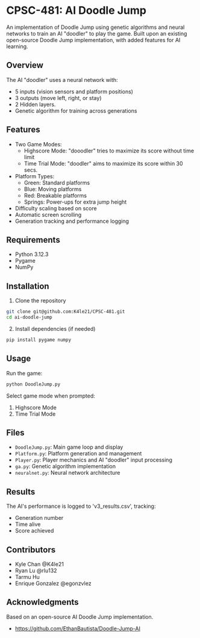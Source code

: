 # CPSC-481: AI Doodle Jump
An implementation of Doodle Jump using genetic algorithms and neural networks to train an AI "doodler" to play the game. Built upon an existing open-source Doodle Jump implementation, with added features for AI learning.

## Overview

The AI "doodler" uses a neural network with:
- 5 inputs (vision sensors and platform positions)
- 3 outputs (move left, right, or stay)
- 2 Hidden layers.
- Genetic algorithm for training across generations

## Features

- Two Game Modes:
  - Highscore Mode: "dooodler" tries to maximize its score without time limit
  - Time Trial Mode: "doodler" aims to maximize its score within 30 secs.
- Platform Types:
  - Green: Standard platforms
  - Blue: Moving platforms
  - Red: Breakable platforms
  - Springs: Power-ups for extra jump height
- Difficulty scaling based on score
- Automatic screen scrolling
- Generation tracking and performance logging

## Requirements

- Python 3.12.3 
- Pygame
- NumPy

## Installation

1. Clone the repository
```bash
git clone git@github.com:K4le21/CPSC-481.git
cd ai-doodle-jump
```

2. Install dependencies (if needed)
```bash
pip install pygame numpy
```

## Usage

Run the game:
```bash
python DoodleJump.py
```

Select game mode when prompted:
1. Highscore Mode
2. Time Trial Mode

## Files

- `DoodleJump.py`: Main game loop and display
- `Platform.py`: Platform generation and management
- `Player.py`: Player mechanics and AI "doodler" input processing
- `ga.py`: Genetic algorithm implementation
- `neuralnet.py`: Neural network architecture

## Results

The AI's performance is logged to 'v3_results.csv', tracking:
- Generation number
- Time alive
- Score achieved


## Contributors

- Kyle Chan @K4le21
- Ryan Lu @rlu132
- Tarmu Hu
- Enrique Gonzalez @egonzvlez

## Acknowledgments

Based on an open-source AI Doodle Jump implementation.
- https://github.com/EthanBautista/Doodle-Jump-AI

